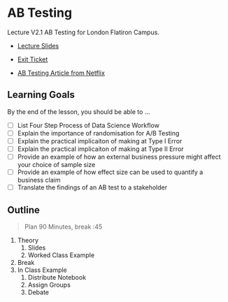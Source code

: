 # AB Testing 

Lecture V2.1 AB Testing for London Flatiron Campus.

* [Lecture Slides](https://docs.google.com/presentation/d/1PTuG9oKjRAIqc6SYOQ3g71nf8RK8YWCyT4LhuDXUzoc/edit?usp=sharing)

* [Exit Ticket](https://forms.gle/LhWAWE9vaRu97TVs6) 

* [AB Testing Article from Netflix](https://netflixtechblog.com/its-all-a-bout-testing-the-netflix-experimentation-platform-4e1ca458c15) 


## Learning Goals 

By the end of the lesson, you should be able to ...

* [ ] List Four Step Process of Data Science Workflow  
* [ ] Explain the importance of randomisation for A/B Testing 
* [ ] Explain the practical implicaiton of making at Type I Error 
* [ ] Explain the practical implicaiton of making at Type II Error 
* [ ] Provide an example of how an external business pressure might affect your choice of sample size 
* [ ] Provide an example of how effect size can be used to quantify a business claim 
* [ ] Translate the findings of an AB test to a stakeholder 

## Outline

> Plan 90 Minutes, break :45 


1. Theory 
	1. Slides 
	2. Worked Class Example
2. Break 
3. In Class Example 
	1. Distribute Notebook 
	2. Assign Groups 
	3. Debate  


